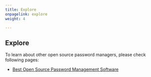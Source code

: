 ```yaml
---
title: Explore
onpagelink: explore
weight: 4

---
```


<a class="anchor" id="explore" name="explore"></a>Explore
-------

To learn about other open source password managers, please check following pages:

- [Best Open Source Password Management Software](https://products.containerize.com/password-management)
 